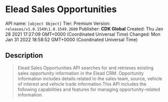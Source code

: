 # Elead Sales Opportunities
API name: `[object Object]`
Tier: Premium
Version: `releases/v1.0.1549\1.0.1549.2680`
Publisher: **CDK Global**
Created: Thu Jan 28 2021 17:27:09 GMT+0000 (Coordinated Universal Time)
Changed: Mon Jan 31 2022 18:58:52 GMT+0000 (Coordinated Universal Time)

## Description
> Elead Sales Opportunities API searches for and retrieves existing sales opportunity information in the Elead CRM. Opportunity information includes details related to the sales team, source, vehicle of interest and vehicle trade information.This API includes the following capabilities and features for managing opportunity-related information.

